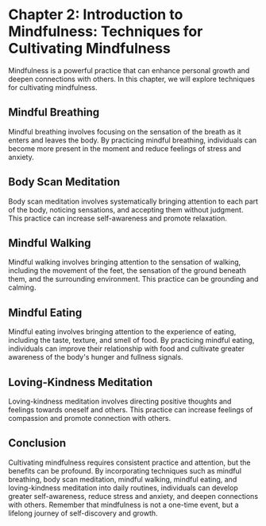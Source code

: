 Chapter 2: Introduction to Mindfulness: Techniques for Cultivating Mindfulness
==============================================================================

Mindfulness is a powerful practice that can enhance personal growth and deepen connections with others. In this chapter, we will explore techniques for cultivating mindfulness.

Mindful Breathing
-----------------

Mindful breathing involves focusing on the sensation of the breath as it enters and leaves the body. By practicing mindful breathing, individuals can become more present in the moment and reduce feelings of stress and anxiety.

Body Scan Meditation
--------------------

Body scan meditation involves systematically bringing attention to each part of the body, noticing sensations, and accepting them without judgment. This practice can increase self-awareness and promote relaxation.

Mindful Walking
---------------

Mindful walking involves bringing attention to the sensation of walking, including the movement of the feet, the sensation of the ground beneath them, and the surrounding environment. This practice can be grounding and calming.

Mindful Eating
--------------

Mindful eating involves bringing attention to the experience of eating, including the taste, texture, and smell of food. By practicing mindful eating, individuals can improve their relationship with food and cultivate greater awareness of the body's hunger and fullness signals.

Loving-Kindness Meditation
--------------------------

Loving-kindness meditation involves directing positive thoughts and feelings towards oneself and others. This practice can increase feelings of compassion and promote connection with others.

Conclusion
----------

Cultivating mindfulness requires consistent practice and attention, but the benefits can be profound. By incorporating techniques such as mindful breathing, body scan meditation, mindful walking, mindful eating, and loving-kindness meditation into daily routines, individuals can develop greater self-awareness, reduce stress and anxiety, and deepen connections with others. Remember that mindfulness is not a one-time event, but a lifelong journey of self-discovery and growth.
